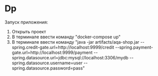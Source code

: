 # Dp

Запуск приложения:
1. Открыть проект 
2. В терминале ввести команду "docker-compose up"
3. В терминале ввести команду "java -jar artifacts/aqa-shop.jar --spring.credit-gate.url=http://localhost:9999/credit --spring.payment-gate.url=http://localhost:9999/payment --spring.datasource.url=jdbc:mysql://localhost:3306/mydb
 --spring.datasource.username=user --spring.datasource.password=pass"
